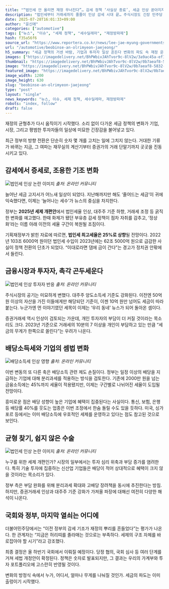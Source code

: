 ```yaml
---
title: "“법인세 안 올리면 재정 무너진다”… 감세 정책 ‘사실상 종료’, 세금 인상 쏟아지자 ‘논란’"
description: "법인세부터 거래세까지 줄줄이 인상 감세 시대 끝… 주식시장도 긴장 민주당 “부자 감세 정상화” 강조 ..."
date: 2025-07-28T16:01:33+09:00
author: "윤신애"
categories: ["automotive"]
tags: ["뉴스", "이슈", "세제 정책", "세수딜레마", "재정방파제"]
hash: f35a56f6
source_url: "https://www.reportera.co.kr/news/lee-jae-myung-governments-first-tax-reform-plan/"
url: "/automotive/beobinse-an-olrimyeon-jaejeong/"
h5_summary: "세금 정책의 거센 바람, 기업과 투자자 일상 흔든다 변화의 파도 속 재정 운전대, 어디로 향하나"
images: ["https://imagedelivery.net/BhPWbivJAhTvor9c-8lV2w/3a9ac45a-ef17-4f5f-7377-2211b1231600/public", "https://imagedelivery.net/BhPWbivJAhTvor9c-8lV2w/0b7aeaf8-5832-4b8f-2f2f-6408de3ec000/public", "https://imagedelivery.net/BhPWbivJAhTvor9c-8lV2w/4b6cd048-4f7e-45df-74d0-c951dc644f00/public", "https://imagedelivery.net/BhPWbivJAhTvor9c-8lV2w/9aeb246b-bba6-4e74-2b2a-cd11e45a9d00/public", "https://imagedelivery.net/BhPWbivJAhTvor9c-8lV2w/28e891b0-92ab-407c-e95e-43e6a8caaa00/public"]
thumbnail: "https://imagedelivery.net/BhPWbivJAhTvor9c-8lV2w/0b7aeaf8-5832-4b8f-2f2f-6408de3ec000/public"
image: "https://imagedelivery.net/BhPWbivJAhTvor9c-8lV2w/0b7aeaf8-5832-4b8f-2f2f-6408de3ec000/public"
featured_image: "https://imagedelivery.net/BhPWbivJAhTvor9c-8lV2w/0b7aeaf8-5832-4b8f-2f2f-6408de3ec000/public"
image_width: 1200
image_height: 630
slug: "beobinse-an-olrimyeon-jaejeong"
type: "post"
layout: "single"
news_keywords: "뉴스, 이슈, 세제 정책, 세수딜레마, 재정방파제"
robots: "index, follow"
draft: false
---
```


재정의 균형추가 다시 움직이기 시작했다. 소리 없이 다가온 세금 정책의 변화가 기업, 시장, 그리고 평범한 투자자들의 일상에 미묘한 긴장감을 불어넣고 있다.

최근 정부의 방향 전환은 단순히 숫자 몇 개를 고치는 일에 그치지 않는다. 거대한 기류가 바뀌는 지금, 그 여파는 재무실의 계산기부터 증권가의 거래 단말기까지 곳곳을 진동시키고 있다.

## 감세에서 증세로, 조용한 기조 변화

![법인세 인상 논란 이미지](https://imagedelivery.net/BhPWbivJAhTvor9c-8lV2w/3a9ac45a-ef17-4f5f-7377-2211b1231600/public)
*출처: 온라인 커뮤니티*


늘어난 세금 고지서가 어느새 일상이 되었다. 지난해까지만 해도 ‘줄어드는 세금’이 귀에 익숙했다면, 이제는 ‘늘어나는 세수’가 뉴스의 중심을 차지한다. 

정부는 **2025년 세제 개편안**에서 법인세율 인상, 대주주 기준 하향, 거래세 조정 등 굵직한 변화를 예고했다. 한때 화제가 됐던 부유층 감세 정책이 점차 자취를 감추고, ‘정상화’라는 이름 아래 이전의 세율 구간이 복원될 조짐이다. 

기획재정부가 밝힌 자료에 따르면, **법인세 최고세율은 25%로 상향**될 전망이다. 2022년 103조 6000억 원이던 법인세 수입이 2023년에는 62조 5000억 원으로 급감한 사실이 정책 전환의 단초가 되었다. “이대로라면 댐에 금이 간다”는 경고가 정치권 안팎에서 들린다.

## 금융시장과 투자자, 촉각 곤두세운다

![법인세 인상 투자자 반응](https://imagedelivery.net/BhPWbivJAhTvor9c-8lV2w/4b6cd048-4f7e-45df-74d0-c951dc644f00/public)
*출처: 온라인 커뮤니티*


주식시장의 공기는 미묘하게 변했다. 대주주 양도소득세 기준도 강화된다. 이전엔 50억 원 이상의 자산을 가진 이들에게만 해당되던 기준이, 이젠 10억 원만 넘어도 세금이 따라붙는다. 누군가엔 먼 이야기였던 세목이 이제는 ‘우리 동네’ 뉴스가 되어 돌아온 셈이다.

증권거래세 역시 인상이 검토되는 가운데, 개인 투자자의 부담이 더 커질 것이라는 목소리도 크다. 2023년 기준으로 거래세의 10분의 7 이상을 개인이 부담하고 있는 만큼 “세금의 무게가 한쪽으로 쏠린다”는 우려가 나온다.

## 배당소득세와 기업의 셈법 변화

![배당소득세 인상 영향](https://imagedelivery.net/BhPWbivJAhTvor9c-8lV2w/28e891b0-92ab-407c-e95e-43e6a8caaa00/public)
*출처: 온라인 커뮤니티*


이번 변동의 또 다른 축은 배당소득 관련 제도 손질이다. 정부는 일정 이상의 배당을 지급하는 기업에 대해 분리과세를 적용하는 방식을 검토한다. 기존에 2000만 원을 넘는 금융소득에는 45%까지 세율이 적용됐지만, 이제는 구간별로 나뉘어진 세율이 도입될 전망이다.

흥미로운 점은 배당 성향이 높은 기업에 혜택이 집중된다는 사실이다. 통신, 보험, 은행 등 배당률 40%를 웃도는 업종은 이번 조정에서 한숨 돌릴 수도 있을 듯하다. 미국, 싱가포르 등에서는 이미 배당소득에 우호적인 세제를 운영하고 있다는 점도 참고된 것으로 보인다.

## 균형 찾기, 쉽지 않은 수술

![법인세 인상 논란 이미지](https://imagedelivery.net/BhPWbivJAhTvor9c-8lV2w/9aeb246b-bba6-4e74-2b2a-cd11e45a9d00/public)
*출처: 온라인 커뮤니티*


누구를 위한 세제 개편인가? 시장의 일부에서는 투자 심리 위축과 부담 증가를 염려한다. 특히 기술 투자에 집중하는 신산업 기업들은 배당이 적어 상대적으로 혜택이 크지 않을 것이라는 목소리가 있다. 

정부 측은 부담 완화를 위해 분리과세 확대와 고배당 장려책을 동시에 추진한다는 방침. 하지만, 증권거래세 인상과 대주주 기준 강화가 가져올 파장에 대해선 여전히 다양한 해석이 나온다.

## 국회와 정부, 마지막 열쇠는 어디에

더불어민주당에서는 “이전 정부의 감세 기조가 재정의 뿌리를 흔들었다”는 평가가 나온다. 한 관계자는 “지금은 허리띠를 졸라매는 것으로는 부족하다. 세제의 구조 자체를 바로잡아야 할 시기”라고 강조했다.

최종 결정은 올 하반기 국회에서 이뤄질 예정이다. 당정 협의, 국회 심사 등 여러 단계를 거쳐 세법 개정안이 확정된다. 정책은 숫자로 발표되지만, 그 결과는 우리의 가계부와 투자 포트폴리오에 고스란히 반영될 것이다.

변화의 방정식 속에서 누가, 어디서, 얼마나 무게를 나눠질 것인가. 세금의 파도는 이미 출렁이기 시작했다.
